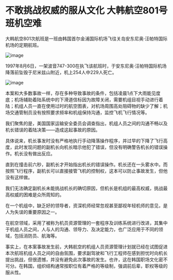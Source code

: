 # 不敢挑战权威的服从文化 大韩航空801号班机空难

大韩航空801次航班是一班由韩国首尔金浦国际机场飞往关岛安东尼奥·汪帕特国际机场的定期航班。

![image](https://github.com/user-attachments/assets/e0ced523-1552-40e7-a11f-2aa62897c8ba)


1997年8月6日，一架波音747-300在执飞该航班时，于安东尼奥·汪帕特国际机场降落前坠毁于尼米兹山附近，机上254人中229人死亡。

![image](https://github.com/user-attachments/assets/60ba9204-623e-4ed7-ac38-0ef81cd8c426)


本案和大多数事故一样，存在多种导致事故的条件，包括凌晨1点下大雨能见度底；机场辅助着陆系统中的下滑道信标因为故障关闭，需要机组目视手动进行着陆；机组人员一直在使用过时的航空图表，对机场周围高处阻碍物的缺少了解；机场交通管制员没有按照要求频率和机组保持沟通，监控飞机飞行情况等。

我们聚焦的是，美国国家运输安全委员会调查指出，机组人员之间的沟通不畅以及机长错误的着陆决策——造成这起事故的原因。

具体说来，机长事发时没有严格地执行手动降落操作程序，并过早的下降了飞行高度，此时发现问题的副机长向机长暗示他犯了错误，但没有明确警告机长的错误操作。机长没有做出反应。

直到在撞击前六秒，副机长才开始指出机长的错误操作。机长还在一头雾水中。而按照飞行程序，副机长可以直接接管飞机的控制权，这本可以防止事故发生，但他没有这样做。

我们无法确定副机长未能挑战机长的确切原因，但机长是机组的最高权威，挑战最高权威的困难是众所周知的。

在一个机组中，缺乏好的领导者，资深机师经常忽视甚至鄙视年轻机师的意见，是人为失误的重要原因之一。

在航空领域，采用了被称为机员资源管理的一套程序及训练系统进行改进，其集中于机组人员之间，人与人的沟通、领导力、及决定能力，也广泛应用于不同的领域，包括消防员、航海等。

事实上，在本案事故发生前，大韩航空的机组人员资源管理计划就已经在试图促进本次航班机组人员之间的自由氛围，要求副驾驶和飞行工程师在感到担忧时向机长提出挑战，但很遗憾，并没有避免此次事故的发生。也许，这在韩国职场文化密不可分。在韩国，组织结构通常按职位有着严格的等级制，强调前后辈，职权等级的服从性。
